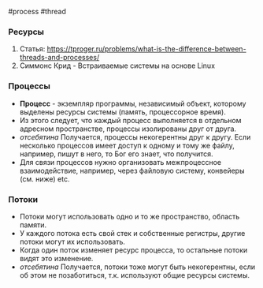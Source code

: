 #process #thread

### Ресурсы
1. Статья: https://tproger.ru/problems/what-is-the-difference-between-threads-and-processes/
2. Симмонс Крид - Встраиваемые системы на основе Linux


### Процессы
- **Процесс** - экземпляр программы, независимый объект, которому выделены ресурсы системы (память, процессорное время).
- Из этого следует, что каждый процесс выполняется в отдельном адресном пространстве, процессы изолированы друг от друга.
- *отсебятина* Получается, процессы некогерентны друг к другу. Если несколько процессов имеет доступ к одному и тому же файлу, например, пишут в него, то Бог его знает, что получится.
- Для связи процессов нужно организовать межпроцессное взаимодействие, например, через файловую систему, конвейеры (см. ниже) etc.

### Потоки
- Потоки могут использовать одно и то же пространство, область памяти.
- У каждого потока есть свой стек и собственные регистры, другие потоки могут их использовать.
- Когда один поток изменяет ресурс процесса, то остальные потоки видят это изменение.
- *отсебятина* Получается, потоки тоже могут быть некогерентны, если об этом не позаботиться, т.к. используют общие ресурсы системы.
